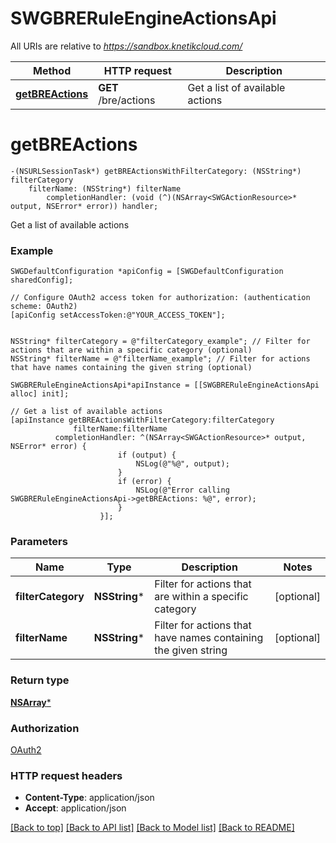 # SWGBRERuleEngineActionsApi

All URIs are relative to *https://sandbox.knetikcloud.com/*

Method | HTTP request | Description
------------- | ------------- | -------------
[**getBREActions**](SWGBRERuleEngineActionsApi.md#getbreactions) | **GET** /bre/actions | Get a list of available actions


# **getBREActions**
```objc
-(NSURLSessionTask*) getBREActionsWithFilterCategory: (NSString*) filterCategory
    filterName: (NSString*) filterName
        completionHandler: (void (^)(NSArray<SWGActionResource>* output, NSError* error)) handler;
```

Get a list of available actions

### Example 
```objc
SWGDefaultConfiguration *apiConfig = [SWGDefaultConfiguration sharedConfig];

// Configure OAuth2 access token for authorization: (authentication scheme: OAuth2)
[apiConfig setAccessToken:@"YOUR_ACCESS_TOKEN"];


NSString* filterCategory = @"filterCategory_example"; // Filter for actions that are within a specific category (optional)
NSString* filterName = @"filterName_example"; // Filter for actions that have names containing the given string (optional)

SWGBRERuleEngineActionsApi*apiInstance = [[SWGBRERuleEngineActionsApi alloc] init];

// Get a list of available actions
[apiInstance getBREActionsWithFilterCategory:filterCategory
              filterName:filterName
          completionHandler: ^(NSArray<SWGActionResource>* output, NSError* error) {
                        if (output) {
                            NSLog(@"%@", output);
                        }
                        if (error) {
                            NSLog(@"Error calling SWGBRERuleEngineActionsApi->getBREActions: %@", error);
                        }
                    }];
```

### Parameters

Name | Type | Description  | Notes
------------- | ------------- | ------------- | -------------
 **filterCategory** | **NSString***| Filter for actions that are within a specific category | [optional] 
 **filterName** | **NSString***| Filter for actions that have names containing the given string | [optional] 

### Return type

[**NSArray<SWGActionResource>***](SWGActionResource.md)

### Authorization

[OAuth2](../README.md#OAuth2)

### HTTP request headers

 - **Content-Type**: application/json
 - **Accept**: application/json

[[Back to top]](#) [[Back to API list]](../README.md#documentation-for-api-endpoints) [[Back to Model list]](../README.md#documentation-for-models) [[Back to README]](../README.md)

